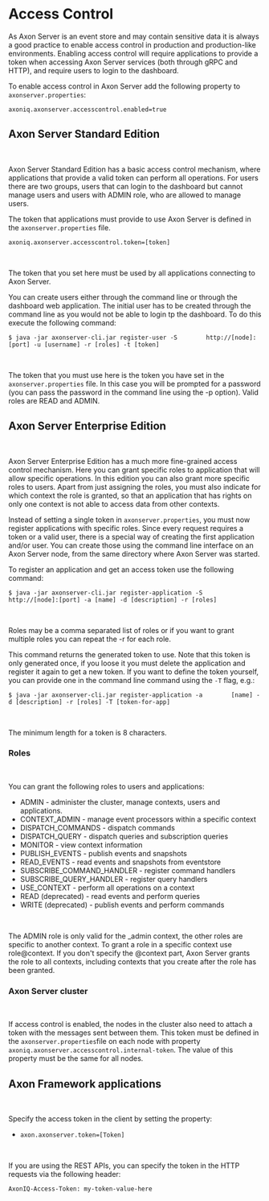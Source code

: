 # Access Control

As Axon Server is an event store and may contain sensitive data it is always a good practice to enable access control in production and production-like environments. Enabling access control will require applications to provide a token when accessing Axon Server services \(both through gRPC and HTTP\), and require users to login to the dashboard.‌

To enable access control in Axon Server add the following property to `axonserver.properties`:

```text
axoniq.axonserver.accesscontrol.enabled=true
```

## Axon Server Standard Edition <a id="axon-server-standard-edition"></a>

‌

Axon Server Standard Edition has a basic access control mechanism, where applications that provide a valid token can perform all operations. For users there are two groups, users that can login to the dashboard but cannot manage users and users with ADMIN role, who are allowed to manage users.‌

The token that applications must provide to use Axon Server is defined in the `axonserver.properties` file.

```text
axoniq.axonserver.accesscontrol.token=[token]
```

‌

The token that you set here must be used by all applications connecting to Axon Server.‌

You can create users either through the command line or through the dashboard web application. The initial user has to be created through the command line as you would not be able to login tp the dashboard. To do this execute the following command:

```text
$ java -jar axonserver-cli.jar register-user -S        http://[node]:[port] -u [username] -r [roles] -t [token]
```

‌

The token that you must use here is the token you have set in the `axonserver.properties` file. In this case you will be prompted for a password \(you can pass the password in the command line using the -p option\). Valid roles are READ and ADMIN.‌

## Axon Server Enterprise Edition <a id="axon-server-enterprise-edition"></a>

‌

Axon Server Enterprise Edition has a much more fine-grained access control mechanism. Here you can grant specific roles to application that will allow specific operations. In this edition you can also grant more specific roles to users. Apart from just assigning the roles, you must also indicate for which context the role is granted, so that an application that has rights on only one context is not able to access data from other contexts.‌

Instead of setting a single token in `axonserver.properties`, you must now register applications with specific roles. Since every request requires a token or a valid user, there is a special way of creating the first application and/or user. You can create those using the command line interface on an Axon Server node, from the same directory where Axon Server was started.‌

To register an application and get an access token use the following command:

```text
$ java -jar axonserver-cli.jar register-application -S        http://[node]:[port] -a [name] -d [description] -r [roles]
```

‌

Roles may be a comma separated list of roles or if you want to grant multiple roles you can repeat the -r for each role.‌

This command returns the generated token to use. Note that this token is only generated once, if you loose it you must delete the application and register it again to get a new token. If you want to define the token yourself, you can provide one in the command line command using the `-T` flag, e.g.:

```text
$ java -jar axonserver-cli.jar register-application -a        [name] -d [description] -r [roles] -T [token-for-app]
```

‌

The minimum length for a token is 8 characters.‌

### Roles <a id="roles"></a>

‌

You can grant the following roles to users and applications:‌

* ADMIN - administer the cluster, manage contexts, users and applications.
* CONTEXT\_ADMIN - manage event processors within a specific context
* DISPATCH\_COMMANDS - dispatch commands
* DISPATCH\_QUERY - dispatch queries and subscription queries
* MONITOR - view context information
* PUBLISH\_EVENTS - publish events and snapshots
* READ\_EVENTS - read events and snapshots from eventstore
* SUBSCRIBE\_COMMAND\_HANDLER - register command handlers
* SUBSCRIBE\_QUERY\_HANDLER - register query handlers
* USE\_CONTEXT - perform all operations on a context
* READ \(deprecated\) - read events and perform queries
* WRITE \(deprecated\) - publish events and perform commands

‌

The ADMIN role is only valid for the \_admin context, the other roles are specific to another context. To grant a role in a specific context use role@context. If you don't specify the @context part, Axon Server grants the role to all contexts, including contexts that you create after the role has been granted.‌

### Axon Server cluster <a id="axon-server-cluster"></a>

‌

If access control is enabled, the nodes in the cluster also need to attach a token with the messages sent between them. This token must be defined in the `axonserver.properties`file on each node with property `axoniq.axonserver.accesscontrol.internal-token`. The value of this property must be the same for all nodes.‌

## Axon Framework applications <a id="axon-framework-applications"></a>

‌

Specify the access token in the client by setting the property:‌

* `axon.axonserver.token=[Token]`

‌

If you are using the REST APIs, you can specify the token in the HTTP requests via the following header:

```text
AxonIQ-Access-Token: my-token-value-here
```

